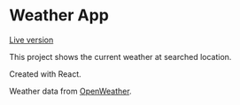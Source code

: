 # Weather App

[Live version](https://blissful-payne-897b8c.netlify.app)

This project shows the current weather at searched location.

Created with React.

Weather data from [OpenWeather](https://openweathermap.org/).
